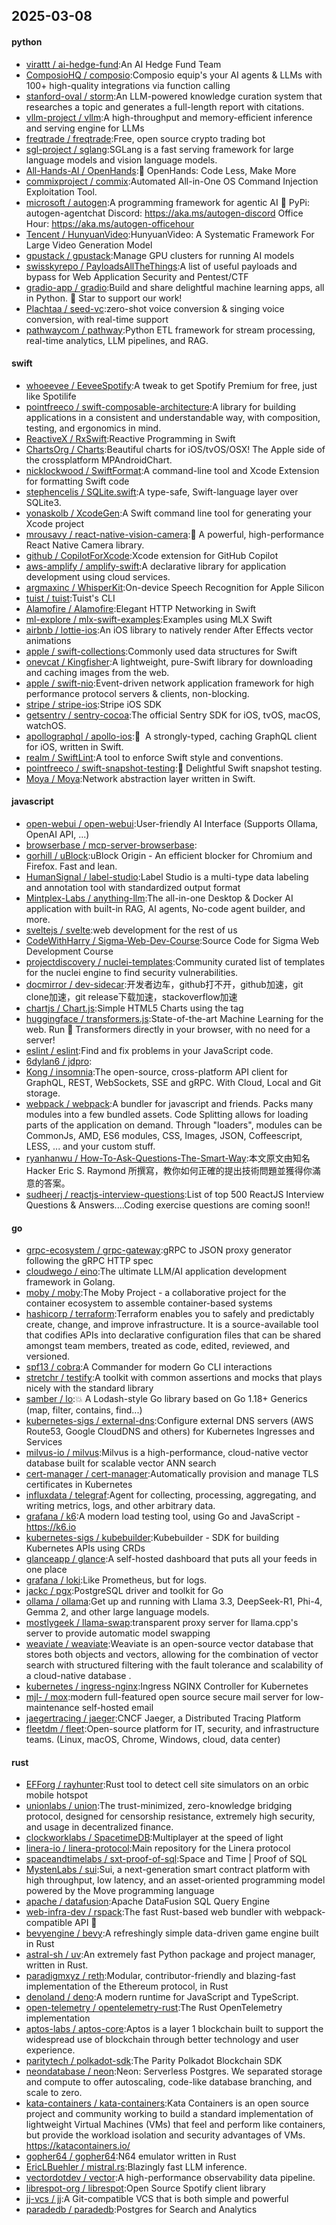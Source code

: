 ## 2025-03-08

#### python
* [virattt / ai-hedge-fund](https://github.com/virattt/ai-hedge-fund):An AI Hedge Fund Team
* [ComposioHQ / composio](https://github.com/ComposioHQ/composio):Composio equip's your AI agents & LLMs with 100+ high-quality integrations via function calling
* [stanford-oval / storm](https://github.com/stanford-oval/storm):An LLM-powered knowledge curation system that researches a topic and generates a full-length report with citations.
* [vllm-project / vllm](https://github.com/vllm-project/vllm):A high-throughput and memory-efficient inference and serving engine for LLMs
* [freqtrade / freqtrade](https://github.com/freqtrade/freqtrade):Free, open source crypto trading bot
* [sgl-project / sglang](https://github.com/sgl-project/sglang):SGLang is a fast serving framework for large language models and vision language models.
* [All-Hands-AI / OpenHands](https://github.com/All-Hands-AI/OpenHands):🙌 OpenHands: Code Less, Make More
* [commixproject / commix](https://github.com/commixproject/commix):Automated All-in-One OS Command Injection Exploitation Tool.
* [microsoft / autogen](https://github.com/microsoft/autogen):A programming framework for agentic AI 🤖 PyPi: autogen-agentchat Discord: https://aka.ms/autogen-discord Office Hour: https://aka.ms/autogen-officehour
* [Tencent / HunyuanVideo](https://github.com/Tencent/HunyuanVideo):HunyuanVideo: A Systematic Framework For Large Video Generation Model
* [gpustack / gpustack](https://github.com/gpustack/gpustack):Manage GPU clusters for running AI models
* [swisskyrepo / PayloadsAllTheThings](https://github.com/swisskyrepo/PayloadsAllTheThings):A list of useful payloads and bypass for Web Application Security and Pentest/CTF
* [gradio-app / gradio](https://github.com/gradio-app/gradio):Build and share delightful machine learning apps, all in Python. 🌟 Star to support our work!
* [Plachtaa / seed-vc](https://github.com/Plachtaa/seed-vc):zero-shot voice conversion & singing voice conversion, with real-time support
* [pathwaycom / pathway](https://github.com/pathwaycom/pathway):Python ETL framework for stream processing, real-time analytics, LLM pipelines, and RAG.

#### swift
* [whoeevee / EeveeSpotify](https://github.com/whoeevee/EeveeSpotify):A tweak to get Spotify Premium for free, just like Spotilife
* [pointfreeco / swift-composable-architecture](https://github.com/pointfreeco/swift-composable-architecture):A library for building applications in a consistent and understandable way, with composition, testing, and ergonomics in mind.
* [ReactiveX / RxSwift](https://github.com/ReactiveX/RxSwift):Reactive Programming in Swift
* [ChartsOrg / Charts](https://github.com/ChartsOrg/Charts):Beautiful charts for iOS/tvOS/OSX! The Apple side of the crossplatform MPAndroidChart.
* [nicklockwood / SwiftFormat](https://github.com/nicklockwood/SwiftFormat):A command-line tool and Xcode Extension for formatting Swift code
* [stephencelis / SQLite.swift](https://github.com/stephencelis/SQLite.swift):A type-safe, Swift-language layer over SQLite3.
* [yonaskolb / XcodeGen](https://github.com/yonaskolb/XcodeGen):A Swift command line tool for generating your Xcode project
* [mrousavy / react-native-vision-camera](https://github.com/mrousavy/react-native-vision-camera):📸 A powerful, high-performance React Native Camera library.
* [github / CopilotForXcode](https://github.com/github/CopilotForXcode):Xcode extension for GitHub Copilot
* [aws-amplify / amplify-swift](https://github.com/aws-amplify/amplify-swift):A declarative library for application development using cloud services.
* [argmaxinc / WhisperKit](https://github.com/argmaxinc/WhisperKit):On-device Speech Recognition for Apple Silicon
* [tuist / tuist](https://github.com/tuist/tuist):Tuist's CLI
* [Alamofire / Alamofire](https://github.com/Alamofire/Alamofire):Elegant HTTP Networking in Swift
* [ml-explore / mlx-swift-examples](https://github.com/ml-explore/mlx-swift-examples):Examples using MLX Swift
* [airbnb / lottie-ios](https://github.com/airbnb/lottie-ios):An iOS library to natively render After Effects vector animations
* [apple / swift-collections](https://github.com/apple/swift-collections):Commonly used data structures for Swift
* [onevcat / Kingfisher](https://github.com/onevcat/Kingfisher):A lightweight, pure-Swift library for downloading and caching images from the web.
* [apple / swift-nio](https://github.com/apple/swift-nio):Event-driven network application framework for high performance protocol servers & clients, non-blocking.
* [stripe / stripe-ios](https://github.com/stripe/stripe-ios):Stripe iOS SDK
* [getsentry / sentry-cocoa](https://github.com/getsentry/sentry-cocoa):The official Sentry SDK for iOS, tvOS, macOS, watchOS.
* [apollographql / apollo-ios](https://github.com/apollographql/apollo-ios):📱  A strongly-typed, caching GraphQL client for iOS, written in Swift.
* [realm / SwiftLint](https://github.com/realm/SwiftLint):A tool to enforce Swift style and conventions.
* [pointfreeco / swift-snapshot-testing](https://github.com/pointfreeco/swift-snapshot-testing):📸 Delightful Swift snapshot testing.
* [Moya / Moya](https://github.com/Moya/Moya):Network abstraction layer written in Swift.

#### javascript
* [open-webui / open-webui](https://github.com/open-webui/open-webui):User-friendly AI Interface (Supports Ollama, OpenAI API, ...)
* [browserbase / mcp-server-browserbase](https://github.com/browserbase/mcp-server-browserbase):
* [gorhill / uBlock](https://github.com/gorhill/uBlock):uBlock Origin - An efficient blocker for Chromium and Firefox. Fast and lean.
* [HumanSignal / label-studio](https://github.com/HumanSignal/label-studio):Label Studio is a multi-type data labeling and annotation tool with standardized output format
* [Mintplex-Labs / anything-llm](https://github.com/Mintplex-Labs/anything-llm):The all-in-one Desktop & Docker AI application with built-in RAG, AI agents, No-code agent builder, and more.
* [sveltejs / svelte](https://github.com/sveltejs/svelte):web development for the rest of us
* [CodeWithHarry / Sigma-Web-Dev-Course](https://github.com/CodeWithHarry/Sigma-Web-Dev-Course):Source Code for Sigma Web Development Course
* [projectdiscovery / nuclei-templates](https://github.com/projectdiscovery/nuclei-templates):Community curated list of templates for the nuclei engine to find security vulnerabilities.
* [docmirror / dev-sidecar](https://github.com/docmirror/dev-sidecar):开发者边车，github打不开，github加速，git clone加速，git release下载加速，stackoverflow加速
* [chartjs / Chart.js](https://github.com/chartjs/Chart.js):Simple HTML5 Charts using the <canvas> tag
* [huggingface / transformers.js](https://github.com/huggingface/transformers.js):State-of-the-art Machine Learning for the web. Run 🤗 Transformers directly in your browser, with no need for a server!
* [eslint / eslint](https://github.com/eslint/eslint):Find and fix problems in your JavaScript code.
* [6dylan6 / jdpro](https://github.com/6dylan6/jdpro):
* [Kong / insomnia](https://github.com/Kong/insomnia):The open-source, cross-platform API client for GraphQL, REST, WebSockets, SSE and gRPC. With Cloud, Local and Git storage.
* [webpack / webpack](https://github.com/webpack/webpack):A bundler for javascript and friends. Packs many modules into a few bundled assets. Code Splitting allows for loading parts of the application on demand. Through "loaders", modules can be CommonJs, AMD, ES6 modules, CSS, Images, JSON, Coffeescript, LESS, ... and your custom stuff.
* [ryanhanwu / How-To-Ask-Questions-The-Smart-Way](https://github.com/ryanhanwu/How-To-Ask-Questions-The-Smart-Way):本文原文由知名 Hacker Eric S. Raymond 所撰寫，教你如何正確的提出技術問題並獲得你滿意的答案。
* [sudheerj / reactjs-interview-questions](https://github.com/sudheerj/reactjs-interview-questions):List of top 500 ReactJS Interview Questions & Answers....Coding exercise questions are coming soon!!

#### go
* [grpc-ecosystem / grpc-gateway](https://github.com/grpc-ecosystem/grpc-gateway):gRPC to JSON proxy generator following the gRPC HTTP spec
* [cloudwego / eino](https://github.com/cloudwego/eino):The ultimate LLM/AI application development framework in Golang.
* [moby / moby](https://github.com/moby/moby):The Moby Project - a collaborative project for the container ecosystem to assemble container-based systems
* [hashicorp / terraform](https://github.com/hashicorp/terraform):Terraform enables you to safely and predictably create, change, and improve infrastructure. It is a source-available tool that codifies APIs into declarative configuration files that can be shared amongst team members, treated as code, edited, reviewed, and versioned.
* [spf13 / cobra](https://github.com/spf13/cobra):A Commander for modern Go CLI interactions
* [stretchr / testify](https://github.com/stretchr/testify):A toolkit with common assertions and mocks that plays nicely with the standard library
* [samber / lo](https://github.com/samber/lo):💥 A Lodash-style Go library based on Go 1.18+ Generics (map, filter, contains, find...)
* [kubernetes-sigs / external-dns](https://github.com/kubernetes-sigs/external-dns):Configure external DNS servers (AWS Route53, Google CloudDNS and others) for Kubernetes Ingresses and Services
* [milvus-io / milvus](https://github.com/milvus-io/milvus):Milvus is a high-performance, cloud-native vector database built for scalable vector ANN search
* [cert-manager / cert-manager](https://github.com/cert-manager/cert-manager):Automatically provision and manage TLS certificates in Kubernetes
* [influxdata / telegraf](https://github.com/influxdata/telegraf):Agent for collecting, processing, aggregating, and writing metrics, logs, and other arbitrary data.
* [grafana / k6](https://github.com/grafana/k6):A modern load testing tool, using Go and JavaScript - https://k6.io
* [kubernetes-sigs / kubebuilder](https://github.com/kubernetes-sigs/kubebuilder):Kubebuilder - SDK for building Kubernetes APIs using CRDs
* [glanceapp / glance](https://github.com/glanceapp/glance):A self-hosted dashboard that puts all your feeds in one place
* [grafana / loki](https://github.com/grafana/loki):Like Prometheus, but for logs.
* [jackc / pgx](https://github.com/jackc/pgx):PostgreSQL driver and toolkit for Go
* [ollama / ollama](https://github.com/ollama/ollama):Get up and running with Llama 3.3, DeepSeek-R1, Phi-4, Gemma 2, and other large language models.
* [mostlygeek / llama-swap](https://github.com/mostlygeek/llama-swap):transparent proxy server for llama.cpp's server to provide automatic model swapping
* [weaviate / weaviate](https://github.com/weaviate/weaviate):Weaviate is an open-source vector database that stores both objects and vectors, allowing for the combination of vector search with structured filtering with the fault tolerance and scalability of a cloud-native database .
* [kubernetes / ingress-nginx](https://github.com/kubernetes/ingress-nginx):Ingress NGINX Controller for Kubernetes
* [mjl- / mox](https://github.com/mjl-/mox):modern full-featured open source secure mail server for low-maintenance self-hosted email
* [jaegertracing / jaeger](https://github.com/jaegertracing/jaeger):CNCF Jaeger, a Distributed Tracing Platform
* [fleetdm / fleet](https://github.com/fleetdm/fleet):Open-source platform for IT, security, and infrastructure teams. (Linux, macOS, Chrome, Windows, cloud, data center)

#### rust
* [EFForg / rayhunter](https://github.com/EFForg/rayhunter):Rust tool to detect cell site simulators on an orbic mobile hotspot
* [unionlabs / union](https://github.com/unionlabs/union):The trust-minimized, zero-knowledge bridging protocol, designed for censorship resistance, extremely high security, and usage in decentralized finance.
* [clockworklabs / SpacetimeDB](https://github.com/clockworklabs/SpacetimeDB):Multiplayer at the speed of light
* [linera-io / linera-protocol](https://github.com/linera-io/linera-protocol):Main repository for the Linera protocol
* [spaceandtimelabs / sxt-proof-of-sql](https://github.com/spaceandtimelabs/sxt-proof-of-sql):Space and Time | Proof of SQL
* [MystenLabs / sui](https://github.com/MystenLabs/sui):Sui, a next-generation smart contract platform with high throughput, low latency, and an asset-oriented programming model powered by the Move programming language
* [apache / datafusion](https://github.com/apache/datafusion):Apache DataFusion SQL Query Engine
* [web-infra-dev / rspack](https://github.com/web-infra-dev/rspack):The fast Rust-based web bundler with webpack-compatible API 🦀️
* [bevyengine / bevy](https://github.com/bevyengine/bevy):A refreshingly simple data-driven game engine built in Rust
* [astral-sh / uv](https://github.com/astral-sh/uv):An extremely fast Python package and project manager, written in Rust.
* [paradigmxyz / reth](https://github.com/paradigmxyz/reth):Modular, contributor-friendly and blazing-fast implementation of the Ethereum protocol, in Rust
* [denoland / deno](https://github.com/denoland/deno):A modern runtime for JavaScript and TypeScript.
* [open-telemetry / opentelemetry-rust](https://github.com/open-telemetry/opentelemetry-rust):The Rust OpenTelemetry implementation
* [aptos-labs / aptos-core](https://github.com/aptos-labs/aptos-core):Aptos is a layer 1 blockchain built to support the widespread use of blockchain through better technology and user experience.
* [paritytech / polkadot-sdk](https://github.com/paritytech/polkadot-sdk):The Parity Polkadot Blockchain SDK
* [neondatabase / neon](https://github.com/neondatabase/neon):Neon: Serverless Postgres. We separated storage and compute to offer autoscaling, code-like database branching, and scale to zero.
* [kata-containers / kata-containers](https://github.com/kata-containers/kata-containers):Kata Containers is an open source project and community working to build a standard implementation of lightweight Virtual Machines (VMs) that feel and perform like containers, but provide the workload isolation and security advantages of VMs. https://katacontainers.io/
* [gopher64 / gopher64](https://github.com/gopher64/gopher64):N64 emulator written in Rust
* [EricLBuehler / mistral.rs](https://github.com/EricLBuehler/mistral.rs):Blazingly fast LLM inference.
* [vectordotdev / vector](https://github.com/vectordotdev/vector):A high-performance observability data pipeline.
* [librespot-org / librespot](https://github.com/librespot-org/librespot):Open Source Spotify client library
* [jj-vcs / jj](https://github.com/jj-vcs/jj):A Git-compatible VCS that is both simple and powerful
* [paradedb / paradedb](https://github.com/paradedb/paradedb):Postgres for Search and Analytics
